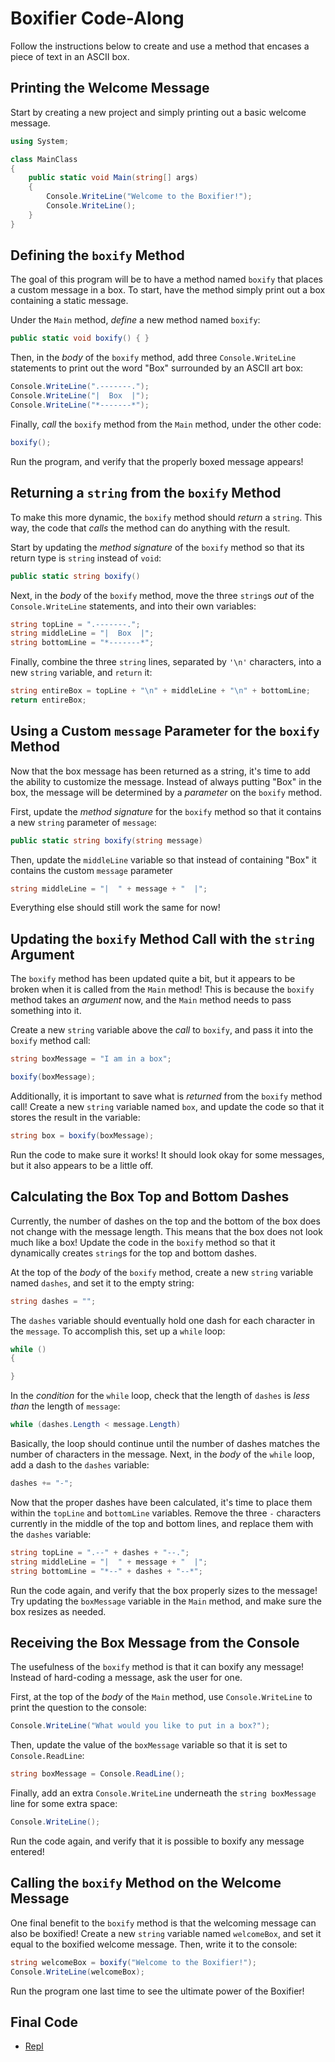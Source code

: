 # Boxifier Code-Along
Follow the instructions below to create and use a method that encases a piece of text in an ASCII box.

## Printing the Welcome Message
Start by creating a new project and simply printing out a basic welcome message.

```cs
using System;

class MainClass
{
	public static void Main(string[] args)
	{
		Console.WriteLine("Welcome to the Boxifier!");
		Console.WriteLine();
	}
}
```

## Defining the `boxify` Method
The goal of this program will be to have a method named `boxify` that places a custom message in a box. To start, have the method simply print out a box containing a static message.

Under the `Main` method, _define_ a new method named `boxify`:

```cs
public static void boxify() { }
```

Then, in the _body_ of the `boxify` method, add three `Console.WriteLine` statements to print out the word "Box" surrounded by an ASCII art box:

```cs
Console.WriteLine(".-------.");
Console.WriteLine("|  Box  |");
Console.WriteLine("*-------*");
```

Finally, _call_ the `boxify` method from the `Main` method, under the other code:

```cs
boxify();
```

Run the program, and verify that the properly boxed message appears!

## Returning a `string` from the `boxify` Method
To make this more dynamic, the `boxify` method should _return_ a `string`. This way, the code that _calls_ the method can do anything with the result.

Start by updating the _method signature_ of the `boxify` method so that its return type is `string` instead of `void`:

```cs
public static string boxify()
```

Next, in the _body_ of the `boxify` method, move the three `string`s _out_ of the `Console.WriteLine` statements, and into their own variables:

```cs
string topLine = ".-------.";
string middleLine = "|  Box  |";
string bottomLine = "*-------*";
```

Finally, combine the three `string` lines, separated by `'\n'` characters, into a new `string` variable, and `return` it:

```cs
string entireBox = topLine + "\n" + middleLine + "\n" + bottomLine;
return entireBox;
```

## Using a Custom `message` Parameter for the `boxify` Method
Now that the box message has been returned as a string, it's time to add the ability to customize the message. Instead of always putting "Box" in the box, the message will be determined by a _parameter_ on the `boxify` method.

First, update the _method signature_ for the `boxify` method so that it contains a new `string` parameter of `message`:

```cs
public static string boxify(string message)
```

Then, update the `middleLine` variable so that instead of containing "Box" it contains the custom `message` parameter

```cs
string middleLine = "|  " + message + "  |";
```

Everything else should still work the same for now!

## Updating the `boxify` Method Call with the `string` Argument
The `boxify` method has been updated quite a bit, but it appears to be broken when it is called from the `Main` method! This is because the `boxify` method takes an _argument_ now, and the `Main` method needs to pass something into it.

Create a new `string` variable above the _call_ to `boxify`, and pass it into the `boxify` method call:

```cs
string boxMessage = "I am in a box";

boxify(boxMessage);
```

Additionally, it is important to save what is _returned_ from the `boxify` method call! Create a new `string` variable named `box`, and update the code so that it stores the result in the variable:

```cs
string box = boxify(boxMessage);
```

Run the code to make sure it works! It should look okay for some messages, but it also appears to be a little off.

## Calculating the Box Top and Bottom Dashes
Currently, the number of dashes on the top and the bottom of the box does not change with the message length. This means that the box does not look much like a box! Update the code in the `boxify` method so that it dynamically creates `string`s for the top and bottom dashes.

At the top of the _body_ of the `boxify` method, create a new `string` variable named `dashes`, and set it to the empty string:

```cs
string dashes = "";
```

The `dashes` variable should eventually hold one dash for each character in the `message`. To accomplish this, set up a `while` loop:

```cs
while ()
{

}
```

In the _condition_ for the `while` loop, check that the length of `dashes` is _less than_ the length of `message`:

```cs
while (dashes.Length < message.Length)
```

Basically, the loop should continue until the number of dashes matches the number of characters in the message. Next, in the _body_ of the `while` loop, add a dash to the `dashes` variable:

```cs
dashes += "-";
```

Now that the proper dashes have been calculated, it's time to place them within the `topLine` and `bottomLine` variables. Remove the three `-` characters currently in the middle of the top and bottom lines, and replace them with the `dashes` variable:

```cs
string topLine = ".--" + dashes + "--.";
string middleLine = "|  " + message + "  |";
string bottomLine = "*--" + dashes + "--*";
```

Run the code again, and verify that the box properly sizes to the message! Try updating the `boxMessage` variable in the `Main` method, and make sure the box resizes as needed.

## Receiving the Box Message from the Console
The usefulness of the `boxify` method is that it can boxify any message! Instead of hard-coding a message, ask the user for one.

First, at the top of the _body_ of the `Main` method, use `Console.WriteLine` to print the question to the console:

```cs
Console.WriteLine("What would you like to put in a box?");
```

Then, update the value of the `boxMessage` variable so that it is set to `Console.ReadLine`:

```cs
string boxMessage = Console.ReadLine();
```

Finally, add an extra `Console.WriteLine` underneath the `string boxMessage` line for some extra space:

```cs
Console.WriteLine();
```

Run the code again, and verify that it is possible to boxify any message entered!

## Calling the `boxify` Method on the Welcome Message
One final benefit to the `boxify` method is that the welcoming message can also be boxified! Create a new `string` variable named `welcomeBox`, and set it equal to the boxified welcome message. Then, write it to the console:

```cs
string welcomeBox = boxify("Welcome to the Boxifier!");
Console.WriteLine(welcomeBox);
```

Run the program one last time to see the ultimate power of the Boxifier!

## Final Code
- [Repl](https://replit.com/@JosephMaxwell/Cs101MethodReviewComplete#main.cs)
